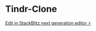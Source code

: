 # Tindr-Clone

[Edit in StackBlitz next generation editor ⚡️](https://stackblitz.com/~/github.com/Michaeluwakz/Tindr-Clone)